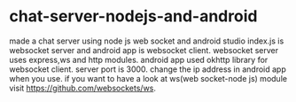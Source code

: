 # chat-server-nodejs-and-android
made a chat server using node js web socket and android studio
index.js is websocket server and android app is websocket client.  websocket server uses express,ws and http modules. 
android app used okhttp library for websocket client.  server port is 3000.  change the ip address in android app when you use.  if you want to have a look at ws(web socket-node js) module visit https://github.com/websockets/ws.
